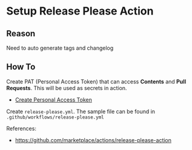 # Setup Release Please Action
## Reason
Need to auto generate tags and changelog

## How To
Create PAT (Personal Access Token) that can access **Contents** and **Pull Requests**. This will be used as secrets in action.
- [Create Personal Access Token](https://github.com/settings/tokens?type=beta)

Create `release-please.yml`. The sample file can be found in `.github/workflows/release-please.yml`

References:
- https://github.com/marketplace/actions/release-please-action


